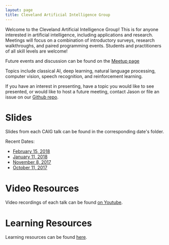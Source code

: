 ```yaml
---
layout: page
title: Cleveland Artificial Intelligence Group
---
```


Welcome to the Cleveland Artificial Intelligence Group! This is for anyone interested in artificial intelligence, including applications and research. Meetings will focus on a combination of introductory surveys, research walkthroughs, and paired programming events. Students and practitioners of all skill levels are welcome!

Future events and discussion can be found on the [Meetup page](https://www.meetup.com/Cleveland-Artificial-Intelligence-Group)

Topics include classical AI, deep learning, natural language processing, computer vision, speech recognition, and reinforcement learning.

If you have an interest in presenting, have a topic you would like to see presented, or would like to host a future meeting, contact Jason or file an issue on our [Github repo](https://github.com/ClevelandAIGroup/clevelandaigroup.github.io).

# Slides

Slides from each CAIG talk can be found in the corresponding date's folder.

Recent Dates:
- [February 15, 2018](https://github.com/ClevelandAIGroup/clevelandaigroup.github.io/tree/master/2018-02-15)
- [January 11, 2018](https://github.com/ClevelandAIGroup/clevelandaigroup.github.io/tree/master/2018-01-11)
- [November 8, 2017](https://github.com/ClevelandAIGroup/clevelandaigroup.github.io/tree/master/2017-11-08)
- [October 11, 2017](https://github.com/ClevelandAIGroup/clevelandaigroup.github.io/tree/master/2017-10-11)

# Video Resources

Video recordings of each talk can be found [on Youtube](https://www.youtube.com/channel/UCkQ63YvvZm5-UNnqFDfkt6Q/videos).

# Learning Resources

Learning resources can be found [here](https://clevelandaigroup.github.io/LEARNING.html).
